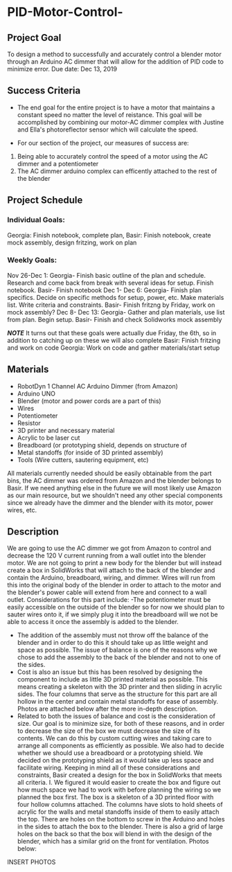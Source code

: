 # PID-Motor-Control-
## Project Goal
  To design a method to successfully and accurately control a blender motor through an Arduino AC dimmer that will allow for the addition of PID code to minimize error. Due date: Dec 13, 2019
## Success Criteria
- The end goal for the entire project is to have a motor that maintains a constant speed no matter the level of reistance. This goal will be accomplished by combining our motor-AC dimmer complex with Justine and Ella's photoreflector sensor which will calculate the speed. 

- For our section of the project, our measures of success are: 
1. Being able to accurately control the speed of a motor using the AC dimmer and a potentiometer
2. The AC dimmer arduino complex can efficently attached to the rest of the blender 

## Project Schedule 
 ### Individual Goals: 
 Georgia: Finish notebook, complete plan, 
 Basir: Finish notebook, create mock assembly, design fritzing, work on plan
 ### Weekly Goals:
Nov 26-Dec 1:
  Georgia- Finish basic outline of the plan and schedule. Research and come back from break with several ideas for setup. Finish notebook. 
  Basir- Finish notebook
Dec 1- Dec 6: 
  Georgia- Finish plan specifics. Decide on specific methods for setup, power, etc. Make materials list. Write criteria and constraints.
  Basir- Finish fritzng by Friday, work on mock assembly?
Dec 8- Dec 13:
  Georgia- Gather and plan materials, use list from plan. Begin setup. 
  Basir- Finish and check Solidworks mock assembly 
  
  ***NOTE*** It turns out that these goals were actually due Friday, the 6th, so in addition to catching up on these we will also complete 
  Basir: Finish fritzing and work on code
  Georgia: Work on code and gather materials/start setup 
  
  ## Materials
  - RobotDyn 1 Channel AC Arduino Dimmer (from Amazon)
  - Arduino UNO
  - Blender (motor and power cords are a part of this)
  - Wires 
  - Potentiometer 
  - Resistor
  - 3D printer and necessary material
  - Acrylic to be laser cut
  - Breadboard (or prototyping shield, depends on structure of 
  - Metal standoffs (for inside of 3D printed assembly)
  - Tools (Wire cutters, sautering equipment, etc)
  
  All materials currently needed should be easily obtainable from the part bins, the AC dimmer was ordered from Amazon and the blender belongs to Basir. If we need anything else in the future we will most likely use Amazon as our main resource, but we shouldn't need any other special components since we already have the dimmer and the blender with its motor, power wires, etc. 
  
  ## Description
  We are going to use the AC dimmer we got from Amazon to control and decrease the 120 V current running from a wall outlet into the blender motor. We are not going to print a new body for the blender but will instead create a box in SolidWorks that will attach to the back of the blender and contain the Arduino, breadboard, wiring, and dimmer. Wires will run from this into the original body of the blender in order to attach to the motor and the blender's power cable will extend from here and connect to a wall outlet. Considerations for this part include:
  -The potentiometer must be easily accessible on the outside of the blender so for now we should plan to sauter wires onto it, if we simply plug it into the breadboard will we not be able to access it once the assembly is added to the blender.
  - The addition of the assembly must not throw off the balance of the blender and in order to do this it should take up as little weight and space as possible. The issue of balance is one of the reasons why we chose to add the assembly to the back of the blender and not to one of the sides.
  - Cost is also an issue but this has been resolved by designing the component to include as little 3D printed material as possible. This means creating a skeleton with the 3D printer and then sliding in acrylic sides. The four columns that serve as the structure for this part are all hollow in the center and contain metal standoffs for ease of assembly. Photos are attached below after the more in-depth description.
  - Related to both the issues of balance and cost is the consideration of size. Our goal is to minimize size, for both of these reasons, and in order to decrease the size of the box we must decrease the size of its contents. We can do this by custom cutting wires and taking care to arrange all components as efficiently as possible. We also had to decide whether we should use a breadboard or a prototyping shield. We decided on the prototyping shield as it would take up less space and facilitate wiring. 
  Keeping in mind all of these considerations and constraints, Basir created a design for the box in SolidWorks that meets all criteria. I. We figured it would easier to create the box and figure out how much space we had to work with before planning the wiring so we planned the box first. The box is a skeleton of a 3D printed floor with four hollow columns attached. The columns have slots to hold sheets of acrylic for the walls and metal standoffs inside of them to easily attach the top. There are holes on the bottom to screw in the Arduino and holes in the sides to attach the box to the blender. There is also a grid of large holes on the back so that the box will blend in with the design of the blender, which has a similar grid on the front for ventilation. Photos below:
 
INSERT PHOTOS

  
  
  
  
 
  
